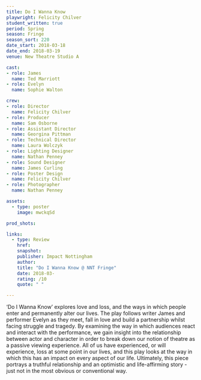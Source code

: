 ```yaml
---
title: Do I Wanna Know
playwright: Felicity Chilver
student_written: true
period: Spring
season: Fringe
season_sort: 220
date_start: 2018-03-18
date_end: 2018-03-19
venue: New Theatre Studio A

cast:
- role: James
  name: Ted Marriott
- role: Evelyn
  name: Sophie Walton

crew:
- role: Director
  name: Felicity Chilver
- role: Producer
  name: Sam Osborne
- role: Assistant Director
  name: Georgina Pittman
- role: Technical Director
  name: Laura Wolczyk
- role: Lighting Designer
  name: Nathan Penney
- role: Sound Designer
  name: James Curling
- role: Poster Design
  name: Felicity Chilver
- role: Photographer
  name: Nathan Penney

assets:
  - type: poster
    image: mwckqSd

prod_shots: 

links:
  - type: Review
    href: 
    snapshot: 
    publisher: Impact Nottingham
    author: 
    title: "Do I Wanna Know @ NNT Fringe"
    date: 2018-03-
    rating: /10
    quote: " "

---
```


‘Do I Wanna Know’ explores love and loss, and the ways in which people enter and permanently alter our lives.
The play follows writer James and performer Evelyn as they meet, fall in love and build a partnership whilst facing struggle and tragedy. By examining the way in which audiences react and interact with the performance, we gain insight into the relationship between actor and character in order to break down our notion of theatre as a passive viewing experience. All of us have experienced, or will experience, loss at some point in our lives, and this play looks at the way in which this has an impact on every aspect of our life. Ultimately, this piece portrays a truthful relationship and an optimistic and life-affirming story - just not in the most obvious or conventional way.
